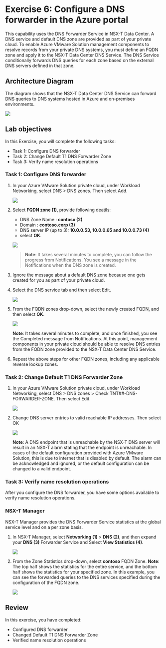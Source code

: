 # Exercise 6: Configure a DNS forwarder in the Azure portal

This capability uses the DNS Forwarder Service in NSX-T Data Center. A DNS service and default DNS zone are provided as part of your private cloud. To enable Azure VMware Solution management components to resolve records from your private DNS systems, you must define an FQDN zone and apply it to the NSX-T Data Center DNS Service. The DNS Service conditionally forwards DNS queries for each zone based on the external DNS servers defined in that zone.

## Architecture Diagram

The diagram shows that the NSX-T Data Center DNS Service can forward DNS queries to DNS systems hosted in Azure and on-premises environments.

![](../Images/AD2.png)

## Lab objectives

In this Exercise, you will complete the following tasks:

  + Task 1: Configure DNS forwarder
  + Task 2: Change Default T1 DNS Forwarder Zone
  + Task 3: Verify name resolution operations

### Task 1: Configure DNS forwarder

1. In your Azure VMware Solution private cloud, under Workload Networking, select DNS > DNS zones. Then select Add.

   ![](../Images/ex5.1.png)

1. Select **FQDN zone (1)**, provide following deatils:

   - DNS Zone Name : **contoso (2)**
   - Domain : **contoso.corp (3)**
   - DNS server IP (up to 3): **10.0.0.53, 10.0.0.65 and 10.0.0.73 (4)**
   - select **OK**.

   ![](../Images/ex.5.2.png)

   > **Note**: It takes several minutes to complete, you can follow the progress from Notifications. You see a message in the Notifications when the DNS zone is created.

1. Ignore the message about a default DNS zone because one gets created for you as part of your private cloud.

1. Select the DNS service tab and then select Edit.

   ![](../Images/ex5.3.png)

1. From the FQDN zones drop-down, select the newly created FQDN, and then select **OK**.

   ![](../Images/ex5.4.png)

   **Note**: It takes several minutes to complete, and once finished, you see the Completed message from Notifications. At this point, management components in your private cloud should be able to resolve DNS entries from the FQDN zone provided to the NSX-T Data Center DNS Service.

1. Repeat the above steps for other FQDN zones, including any applicable reverse lookup zones.

### Task 2: Change Default T1 DNS Forwarder Zone

1. In your Azure VMware Solution private cloud, under Workload Networking, select DNS > DNS zones > Check TNT##-DNS-FORWARDER-ZONE. Then select Edit.

   ![](../Images/ex5.5.png)

1. Change DNS server entries to valid reachable IP addresses. Then select OK

   ![](../Images/ex5.6.png)

   **Note**: A DNS endpoint that is unreachable by the NSX-T DNS server will result in an NSX-T alarm stating that the endpoint is unreachable. In cases of the default configuration provided with Azure VMware Solution, this is due to internet that is disabled by default. The alarm can be acknowledged and ignored, or the default configuration can be changed to a valid endpoint.

### Task 3: Verify name resolution operations
After you configure the DNS forwarder, you have some options available to verify name resolution operations.

### NSX-T Manager
NSX-T Manager provides the DNS Forwarder Service statistics at the global service level and on a per zone basis.

1. In NSX-T Manager, select **Networking (1)** > **DNS (2)**, and then expand your **DNS (3)** Forwarder Service and Select **View Statistics (4)**.

   ![](../Images/ex5.7.png)

1. From the Zone Statistics drop-down, select **contoso** FQDN Zone.
   **Note**: The top half shows the statistics for the entire service, and the bottom half shows the statistics for your specified zone. In this example, you can see the forwarded queries to the DNS services specified during the configuration of the FQDN zone.

   ![](../Images/ex5.8.png)


## Review
In this exercise, you have completed:

  - Configured DNS forwarder
  - Changed Default T1 DNS Forwarder Zone
  - Verified name resolution operations
